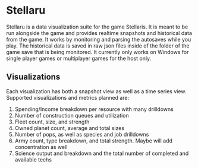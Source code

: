 # Stellaru
Stellaru is a data visualization suite for the game Stellaris. It is meant to be run alongside the game and provides realtime snapshots and historical data from the game. It works by monitoring and parsing the autosaves while you play. The historical data is saved in raw json files inside of the folder of the game save that is being monitored. It currently only works on Windows for single player games or multiplayer games for the host only.

## Visualizations
Each visualization has both a snapshot view as well as a time series view. Supported visualizations and metrics planned are:
1. Spending/Income breakdown per resource with many drilldowns
2. Number of construction queues and utilization
3. Fleet count, size, and strength
4. Owned planet count, average and total sizes
5. Number of pops, as well as species and job drilldowns
6. Army count, type breakdown, and total strength. Maybe will add concentration as well
7. Science output and breakdown and the total number of completed and available techs